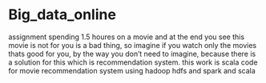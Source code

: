 # Big_data_online
assignment
spending 1.5 houres on a movie and at the end you see this movie is not for you is a bad thing, so imagine if you watch only the movies thats good for you, by the way you don’t need to imagine, because there is a solution for this which is recommendation system. 
this work is scala code for movie recommendation system using hadoop hdfs and spark and scala
